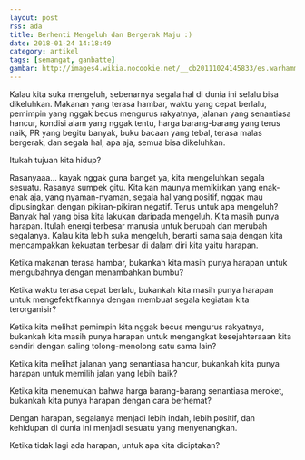 ```yaml
---
layout: post
rss: ada
title: Berhenti Mengeluh dan Bergerak Maju :)
date: 2018-01-24 14:18:49
category: artikel
tags: [semangat, ganbatte]
gambar: http://images4.wikia.nocookie.net/__cb20111024145833/es.warhammer40k/images/0/08/1100_-_animated_gif_l33t_h4x_nagato_yuki_suzumiya_haruhi_no_yuuutsu_the_melancholy_of_haruhi_suzumiya.gif
---
```


Kalau kita suka mengeluh, sebenarnya segala hal di dunia ini selalu bisa dikeluhkan. Makanan yang terasa hambar, waktu yang cepat berlalu, pemimpin yang nggak becus mengurus rakyatnya, jalanan yang senantiasa hancur, kondisi alam yang nggak tentu, harga barang-barang yang terus naik, PR yang begitu banyak, buku bacaan yang tebal, terasa malas bergerak, dan segala hal, apa aja, semua bisa dikeluhkan.

Itukah tujuan kita hidup?

Rasanyaaa... kayak nggak guna banget ya, kita mengeluhkan segala sesuatu. Rasanya sumpek gitu. Kita kan maunya memikirkan yang enak-enak aja, yang nyaman-nyaman, segala hal yang positif, nggak mau dipusingkan dengan pikiran-pikiran negatif. Terus untuk apa mengeluh? Banyak hal yang bisa kita lakukan daripada mengeluh. Kita masih punya harapan. Itulah energi terbesar manusia untuk berubah dan merubah segalanya. Kalau kita lebih suka mengeluh, berarti sama saja dengan kita mencampakkan kekuatan terbesar di dalam diri kita yaitu harapan.

Ketika makanan terasa hambar, bukankah kita masih punya harapan untuk mengubahnya dengan menambahkan bumbu?

Ketika waktu terasa cepat berlalu, bukankah kita masih punya harapan untuk mengefektifkannya dengan membuat segala kegiatan kita terorganisir?

Ketika kita melihat pemimpin kita nggak becus mengurus rakyatnya, bukankah kita masih punya harapan untuk mengangkat kesejahteraaan kita sendiri dengan saling tolong-menolong satu sama lain?

Ketika kita melihat jalanan yang senantiasa hancur, bukankah kita punya harapan untuk memilih jalan yang lebih baik?

Ketika kita menemukan bahwa harga barang-barang senantiasa meroket, bukankah kita punya harapan dengan cara berhemat?

Dengan harapan, segalanya menjadi lebih indah, lebih positif, dan kehidupan di dunia ini menjadi sesuatu yang menyenangkan.

Ketika tidak lagi ada harapan, untuk apa kita diciptakan?